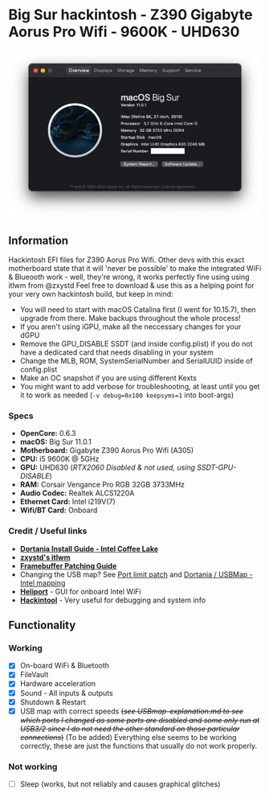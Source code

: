 # **Big Sur hackintosh - Z390 Gigabyte Aorus Pro Wifi - 9600K - UHD630**
![Screenshot](screenshot.png)

## **Information**
Hackintosh EFI files for Z390 Aorus Pro Wifi. Other devs with this exact motherboard state that it will 'never be possible' to make the integrated WiFi & Blueooth work - well, they're wrong, it works perfectly fine using using itlwm from @zxystd
Feel free to download & use this as a helping point for your very own hackintosh build, but keep in mind:
  - You will need to start with macOS Catalina first (I went for 10.15.7), then upgrade from there. Make backups throughout the whole process!
  - If you aren't using iGPU, make all the neccessary changes for your dGPU
  - Remove the GPU_DISABLE SSDT (and inside config.plist) if you do not have a dedicated card that needs disabling in your system
  - Change the MLB, ROM, SystemSerialNumber and SerialUUID inside of config.plist
  - Make an OC snapshot if you are using different Kexts
  - You might want to add verbose for troubleshooting, at least until you get it to work as needed (`-v debug=0x100 keepsyms=1` into boot-args)

### **Specs**
  - **OpenCore:** 0.6.3
  - **macOS:** Big Sur 11.0.1
  - **Motherboard:** Gigabyte Z390 Aorus Pro Wifi (A305)
  - **CPU:** i5 9600K @ 5GHz
  - **GPU:** UHD630 (*RTX2060 Disabled & not used, using SSDT-GPU-DISABLE*)
  - **RAM:** Corsair Vengance Pro RGB 32GB 3733MHz
  - **Audio Codec:** Realtek ALCS1220A
  - **Ethernet Card:** Intel i219V(7)
  - **Wifi/BT Card:** Onboard

### **Credit / Useful links**
  - [**Dortania Install Guide - Intel Coffee Lake**](https://dortania.github.io/OpenCore-Install-Guide/config.plist/coffee-lake.html#starting-point)
  - [**zxystd's itlwm**](https://github.com/OpenIntelWireless/itlwm)
  - [**Framebuffer Patching Guide**](https://www.tonymacx86.com/threads/guide-general-framebuffer-patching-guide-hdmi-black-screen-problem.269149/)
  - Changing the USB map? See [Port limit patch](https://github.com/corpnewt/USBMap#port-limit-patch) and [Dortania / USBMap - Intel mapping](https://dortania.github.io/OpenCore-Post-Install/usb/intel-mapping/intel.html)
  - [**Heliport**](https://github.com/OpenIntelWireless/HeliPort) - GUI for onboard Intel WiFi
  - [**Hackintool**](https://github.com/headkaze/Hackintool) - Very useful for debugging and system info


## **Functionality**
### **Working**
  - [x] On-board WiFi & Bluetooth
  - [x] FileVault
  - [x] Hardware acceleration
  - [x] Sound - All inputs & outputs
  - [x] Shutdown & Restart
  - [x] USB map with correct speeds ~~(*see USBmap-explanation.md to see which ports I changed as some ports are disabled and some only run at USB3/2 since I do not need the other standard on those particular connections*)~~ (To be added)
Everything else seems to be working correctly, these are just the functions that usually do not work properly.

### **Not working**
  - [ ] Sleep (works, but not reliably and causes graphical glitches)
